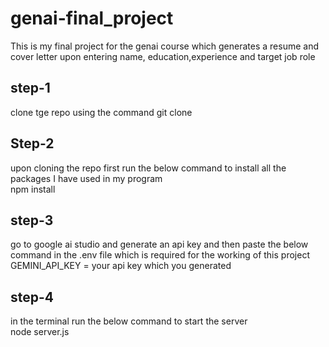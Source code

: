 # genai-final_project

This is my final project for the genai course which generates a resume and cover letter upon entering name, education,experience and target job role

## step-1

clone tge repo using the command git clone 

## Step-2

upon cloning the repo first run the below command to install all the packages I have used in my program <br>
npm install

## step-3

go to google ai studio and generate an api key and then paste the below command in the .env file which is required for the working of this project<br>
GEMINI_API_KEY = your api key which you generated

## step-4

in the terminal run the below command to start the server <br>
node server.js



